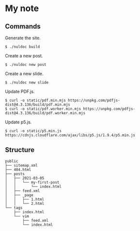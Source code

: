 # My note

## Commands

Generate the site.

```
$ ./nuldoc build
```

Create a new post.

```
$ ./nuldoc new post
```

Create a new slide.

```
$ ./nuldoc new slide
```

Update PDF.js.

```
$ curl -o static/pdf.min.mjs https://unpkg.com/pdfjs-dist@4.3.136/build/pdf.min.mjs
$ curl -o static/pdf.worker.min.mjs https://unpkg.com/pdfjs-dist@4.3.136/build/pdf.worker.min.mjs
```

Update p5.js.

```
$ curl -o static/p5.min.js https://cdnjs.cloudflare.com/ajax/libs/p5.js/1.9.4/p5.min.js
```


## Structure

```
public
├── sitemap.xml
├── 404.html
├── posts
│   ├── 2021-03-05
│   │   └── my-first-post
│   │       └── index.html
│   ├── feed.xml
│   ├── _page
│   │   ├── 1.html
│   │   └── 2.html
└── tags
    ├── index.html
    └── vim
        ├── feed.xml
        └── index.html
```
